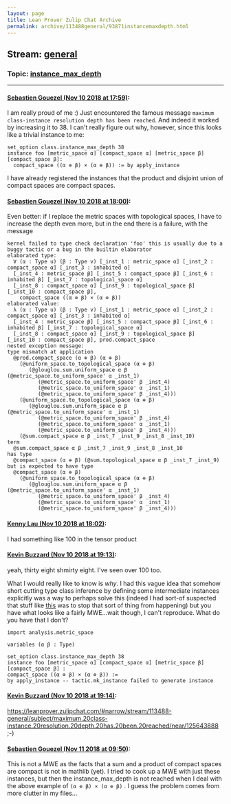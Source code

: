 ```yaml
---
layout: page
title: Lean Prover Zulip Chat Archive 
permalink: archive/113488general/93871instancemaxdepth.html
---
```


## Stream: [general](index.html)
### Topic: [instance_max_depth](93871instancemaxdepth.html)

---

#### [Sebastien Gouezel (Nov 10 2018 at 17:59)](https://leanprover.zulipchat.com/#narrow/stream/113488-general/topic/instance_max_depth/near/147440040):
I am really proud of me :) Just encountered the famous message `maximum class-instance resolution depth has been reached`. And indeed it worked by increasing it to 38. I can't really figure out why, however, since this looks like a trivial instance to me:
```lean
set_option class.instance_max_depth 38
instance foo [metric_space α] [compact_space α] [metric_space β] [compact_space β]: 
  compact_space ((α ⊕ β) × (α ⊕ β)) := by apply_instance
```
I have already registered the instances that the product and disjoint union of compact spaces are compact spaces.

#### [Sebastien Gouezel (Nov 10 2018 at 18:00)](https://leanprover.zulipchat.com/#narrow/stream/113488-general/topic/instance_max_depth/near/147440126):
Even better: if I replace the metric spaces with topological spaces, I have to increase the depth even more, but in the end there is a failure, with the message
```lean
kernel failed to type check declaration 'foo' this is usually due to a buggy tactic or a bug in the builtin elaborator
elaborated type:
  ∀ (α : Type u) (β : Type v) [_inst_1 : metric_space α] [_inst_2 : compact_space α] [_inst_3 : inhabited α]
  [_inst_4 : metric_space β] [_inst_5 : compact_space β] [_inst_6 : inhabited β] [_inst_7 : topological_space α]
  [_inst_8 : compact_space α] [_inst_9 : topological_space β] [_inst_10 : compact_space β],
    compact_space ((α ⊕ β) × (α ⊕ β))
elaborated value:
  λ (α : Type u) (β : Type v) [_inst_1 : metric_space α] [_inst_2 : compact_space α] [_inst_3 : inhabited α]
  [_inst_4 : metric_space β] [_inst_5 : compact_space β] [_inst_6 : inhabited β] [_inst_7 : topological_space α]
  [_inst_8 : compact_space α] [_inst_9 : topological_space β] [_inst_10 : compact_space β], prod.compact_space
nested exception message:
type mismatch at application
  @prod.compact_space (α ⊕ β) (α ⊕ β)
    (@uniform_space.to_topological_space (α ⊕ β)
       (@glouglou.sum.uniform_space α β (@metric_space.to_uniform_space' α _inst_1)
          (@metric_space.to_uniform_space' β _inst_4)
          (@metric_space.to_uniform_space' α _inst_1)
          (@metric_space.to_uniform_space' β _inst_4)))
    (@uniform_space.to_topological_space (α ⊕ β)
       (@glouglou.sum.uniform_space α β (@metric_space.to_uniform_space' α _inst_1)
          (@metric_space.to_uniform_space' β _inst_4)
          (@metric_space.to_uniform_space' α _inst_1)
          (@metric_space.to_uniform_space' β _inst_4)))
    (@sum.compact_space α β _inst_7 _inst_9 _inst_8 _inst_10)
term
  @sum.compact_space α β _inst_7 _inst_9 _inst_8 _inst_10
has type
  @compact_space (α ⊕ β) (@sum.topological_space α β _inst_7 _inst_9)
but is expected to have type
  @compact_space (α ⊕ β)
    (@uniform_space.to_topological_space (α ⊕ β)
       (@glouglou.sum.uniform_space α β (@metric_space.to_uniform_space' α _inst_1)
          (@metric_space.to_uniform_space' β _inst_4)
          (@metric_space.to_uniform_space' α _inst_1)
          (@metric_space.to_uniform_space' β _inst_4)))
```

#### [Kenny Lau (Nov 10 2018 at 18:02)](https://leanprover.zulipchat.com/#narrow/stream/113488-general/topic/instance_max_depth/near/147440192):
I had something like 100 in the tensor product

#### [Kevin Buzzard (Nov 10 2018 at 19:13)](https://leanprover.zulipchat.com/#narrow/stream/113488-general/topic/instance_max_depth/near/147442624):
yeah, thirty eight shmirty eight. I've seen over 100 too. 

What I would really like to know is *why*. I had this vague idea that somehow short cutting type class inference by defining some intermediate instances explicitly was a way to perhaps solve this (indeed I had sort-of suspected that stuff like [this](https://github.com/leanprover/mathlib/blob/891dfbbebba8a0269072460785172c294935af22/data/real/basic.lean#L26) was to stop that sort of thing from happening) but you have what looks like a fairly MWE...wait though, I can't reproduce. What do you have that I don't?

```lean
import analysis.metric_space

variables (α β : Type)

set_option class.instance_max_depth 38
instance foo [metric_space α] [compact_space α] [metric_space β] [compact_space β] :
compact_space ((α ⊕ β) × (α ⊕ β)) :=
by apply_instance -- tactic.mk_instance failed to generate instance 
```

#### [Kevin Buzzard (Nov 10 2018 at 19:14)](https://leanprover.zulipchat.com/#narrow/stream/113488-general/topic/instance_max_depth/near/147442679):
https://leanprover.zulipchat.com/#narrow/stream/113488-general/subject/maximum.20class-instance.20resolution.20depth.20has.20been.20reached/near/125643888 ;-)

#### [Sebastien Gouezel (Nov 11 2018 at 09:50)](https://leanprover.zulipchat.com/#narrow/stream/113488-general/topic/instance_max_depth/near/147469609):
This is not a MWE as the facts that a sum and a product of compact spaces are compact is not in mathlib (yet). I tried to cook up a MWE with just these instances, but then the instance_max_depth is not reached when I deal with the above example of `(α ⊕ β) × (α ⊕ β)` . I guess the problem comes from more clutter in my files...

